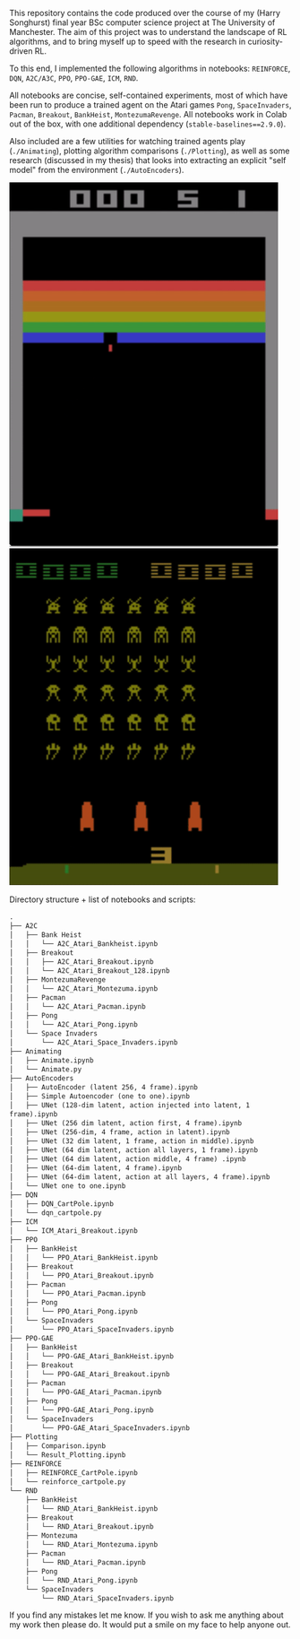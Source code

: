 This repository contains the code produced over the course of my (Harry Songhurst) final year BSc computer science project at The University of Manchester. The aim of this project was to understand the landscape of RL algorithms, and to bring myself up to speed with the research in curiosity-driven RL.

To this end, I implemented the following algorithms in notebooks: `REINFORCE`, `DQN`, `A2C/A3C`, `PPO`, `PPO-GAE`, `ICM`, `RND`.

All notebooks are concise, self-contained experiments, most of which have been run to produce a trained agent on the Atari games `Pong`, `SpaceInvaders`, `Pacman`, `Breakout`, `BankHeist`, `MontezumaRevenge`. All notebooks work in Colab out of the box, with one additional dependency (`stable-baselines==2.9.0`). 

Also included are a few utilities for watching trained agents play (`./Animating`), plotting algorithm comparisons (`./Plotting`), as well as some research (discussed in my thesis) that looks into extracting an explicit "self model" from the environment (`./AutoEncoders`).

![](./Animating/Breakout.gif)
![](./Animating/SpaceInvaders.gif)


Directory structure + list of notebooks and scripts:

	.
	├── A2C
	│   ├── Bank Heist
	│   │   └── A2C_Atari_Bankheist.ipynb
	│   ├── Breakout
	│   │   ├── A2C_Atari_Breakout.ipynb
	│   │   └── A2C_Atari_Breakout_128.ipynb
	│   ├── MontezumaRevenge
	│   │   └── A2C_Atari_Montezuma.ipynb
	│   ├── Pacman
	│   │   └── A2C_Atari_Pacman.ipynb
	│   ├── Pong
	│   │   └── A2C_Atari_Pong.ipynb
	│   └── Space Invaders
	│       └── A2C_Atari_Space_Invaders.ipynb
	├── Animating
	│   ├── Animate.ipynb
	│   └── Animate.py
	├── AutoEncoders
	│   ├── AutoEncoder (latent 256, 4 frame).ipynb
	│   ├── Simple Autoencoder (one to one).ipynb
	│   ├── UNet (128-dim latent, action injected into latent, 1 frame).ipynb
	│   ├── UNet (256 dim latent, action first, 4 frame).ipynb
	│   ├── UNet (256-dim, 4 frame, action in latent).ipynb
	│   ├── UNet (32 dim latent, 1 frame, action in middle).ipynb
	│   ├── UNet (64 dim latent, action all layers, 1 frame).ipynb
	│   ├── UNet (64 dim latent, action middle, 4 frame) .ipynb
	│   ├── UNet (64-dim latent, 4 frame).ipynb
	│   ├── UNet (64-dim latent, action at all layers, 4 frame).ipynb
	│   └── UNet one to one.ipynb
	├── DQN
	│   ├── DQN_CartPole.ipynb
	│   └── dqn_cartpole.py
	├── ICM
	│   └── ICM_Atari_Breakout.ipynb
	├── PPO
	│   ├── BankHeist
	│   │   └── PPO_Atari_BankHeist.ipynb
	│   ├── Breakout
	│   │   └── PPO_Atari_Breakout.ipynb
	│   ├── Pacman
	│   │   └── PPO_Atari_Pacman.ipynb
	│   ├── Pong
	│   │   └── PPO_Atari_Pong.ipynb
	│   └── SpaceInvaders
	│       └── PPO_Atari_SpaceInvaders.ipynb
	├── PPO-GAE
	│   ├── BankHeist
	│   │   └── PPO-GAE_Atari_BankHeist.ipynb
	│   ├── Breakout
	│   │   └── PPO-GAE_Atari_Breakout.ipynb
	│   ├── Pacman
	│   │   └── PPO-GAE_Atari_Pacman.ipynb
	│   ├── Pong
	│   │   └── PPO-GAE_Atari_Pong.ipynb
	│   └── SpaceInvaders
	│       └── PPO-GAE_Atari_SpaceInvaders.ipynb
	├── Plotting
	│   ├── Comparison.ipynb
	│   └── Result_Plotting.ipynb
	├── REINFORCE
	│   ├── REINFORCE_CartPole.ipynb
	│   └── reinforce_cartpole.py
	└── RND
	    ├── BankHeist
	    │   └── RND_Atari_BankHeist.ipynb
	    ├── Breakout
	    │   └── RND_Atari_Breakout.ipynb
	    ├── Montezuma
	    │   └── RND_Atari_Montezuma.ipynb
	    ├── Pacman
	    │   └── RND_Atari_Pacman.ipynb
	    ├── Pong
	    │   └── RND_Atari_Pong.ipynb
	    └── SpaceInvaders
	        └── RND_Atari_SpaceInvaders.ipynb

If you find any mistakes let me know. If you wish to ask me anything about my work then please do. It would put a smile on my face to help anyone out.

